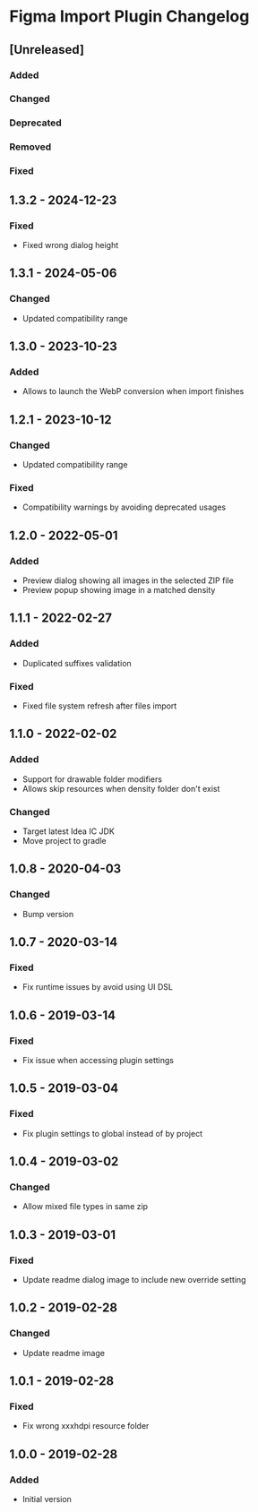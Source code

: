 <!-- Keep a Changelog guide -> https://keepachangelog.com -->

# Figma Import Plugin Changelog

## [Unreleased]

### Added

### Changed

### Deprecated

### Removed

### Fixed

## 1.3.2 - 2024-12-23

### Fixed

-  Fixed wrong dialog height

## 1.3.1 - 2024-05-06

### Changed

- Updated compatibility range

## 1.3.0 - 2023-10-23

### Added

- Allows to launch the WebP conversion when import finishes

## 1.2.1 - 2023-10-12

### Changed

- Updated compatibility range

### Fixed

- Compatibility warnings by avoiding deprecated usages

## 1.2.0 - 2022-05-01

### Added

- Preview dialog showing all images in the selected ZIP file
- Preview popup showing image in a matched density

## 1.1.1 - 2022-02-27

### Added

- Duplicated suffixes validation

### Fixed

- Fixed file system refresh after files import

## 1.1.0 - 2022-02-02

### Added

- Support for drawable folder modifiers
- Allows skip resources when density folder don't exist

### Changed

- Target latest Idea IC JDK
- Move project to gradle

## 1.0.8 - 2020-04-03

### Changed

- Bump version

## 1.0.7 - 2020-03-14

### Fixed

- Fix runtime issues by avoid using UI DSL

## 1.0.6 - 2019-03-14

### Fixed

- Fix issue when accessing plugin settings

## 1.0.5 - 2019-03-04

### Fixed

- Fix plugin settings to global instead of by project

## 1.0.4 - 2019-03-02

### Changed

- Allow mixed file types in same zip

## 1.0.3 - 2019-03-01

### Fixed

- Update readme dialog image to include new override setting

## 1.0.2 - 2019-02-28

### Changed

- Update readme image

## 1.0.1 - 2019-02-28

### Fixed

- Fix wrong xxxhdpi resource folder

## 1.0.0 - 2019-02-28

### Added

- Initial version
